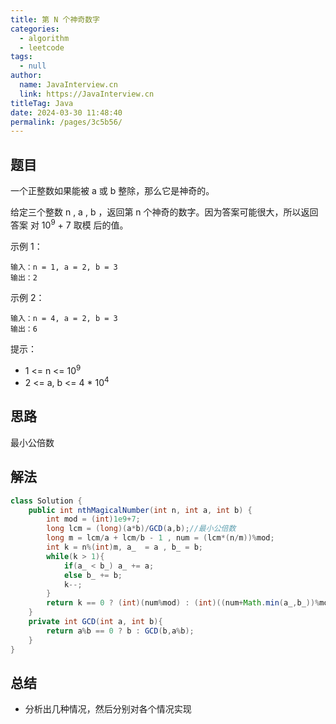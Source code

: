 ```yaml
---
title: 第 N 个神奇数字
categories: 
  - algorithm
  - leetcode
tags: 
  - null
author: 
  name: JavaInterview.cn
  link: https://JavaInterview.cn
titleTag: Java
date: 2024-03-30 11:48:40
permalink: /pages/3c5b56/
---
```


## 题目

一个正整数如果能被 a 或 b 整除，那么它是神奇的。

给定三个整数 n , a , b ，返回第 n 个神奇的数字。因为答案可能很大，所以返回答案 对 10<sup>9</sup> + 7 取模 后的值。



示例 1：

    输入：n = 1, a = 2, b = 3
    输出：2
示例 2：

    输入：n = 4, a = 2, b = 3
    输出：6


提示：

* 1 <= n <= 10<sup>9</sup>
* 2 <= a, b <= 4 * 10<sup>4</sup>


## 思路

最小公倍数

## 解法
```java
class Solution {
    public int nthMagicalNumber(int n, int a, int b) {
        int mod = (int)1e9+7;
        long lcm = (long)(a*b)/GCD(a,b);//最小公倍数
        long m = lcm/a + lcm/b - 1 , num = (lcm*(n/m))%mod;
        int k = n%(int)m, a_  = a , b_ = b;
        while(k > 1){
            if(a_ < b_) a_ += a;
            else b_ += b;
            k--;
        }
        return k == 0 ? (int)(num%mod) : (int)((num+Math.min(a_,b_))%mod);
    }
    private int GCD(int a, int b){
        return a%b == 0 ? b : GCD(b,a%b);
    }
}
```

## 总结

- 分析出几种情况，然后分别对各个情况实现 
